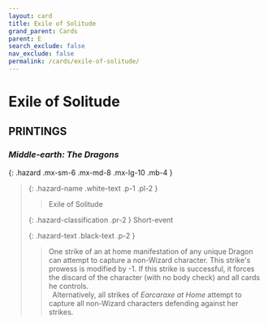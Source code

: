 ```yaml
---
layout: card
title: Exile of Solitude
grand_parent: Cards
parent: E
search_exclude: false
nav_exclude: false
permalink: /cards/exile-of-solitude/
---
```


# Exile of Solitude


## PRINTINGS


### _Middle-earth: The Dragons_

{: .hazard .mx-sm-6 .mx-md-8 .mx-lg-10 .mb-4 }
> {: .hazard-name .white-text .p-1 .pl-2 }
> > <div class="hazard-mp"></div>
> > <div class="card-name">Exile of Solitude</div>
>
> {: .hazard-classification .pr-2 }
> Short-event
>
> {: .hazard-text .black-text .p-2 }
> > One strike of an at home manifestation of any unique Dragon can attempt to capture a non-Wizard character. This strike's prowess is modified by -1. If this strike is successful, it forces the discard of the character (with no body check) and all cards he controls. <br>&ensp;Alternatively, all strikes of _Earcaraxe at Home_ attempt to capture all non-Wizard characters defending against her strikes. 
>


